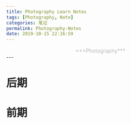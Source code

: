 ```yaml
---
title: Photography Learn Notes
tags: [Photography, Note]
categories: 笔记
permalink: Photography-Notes
date: 2019-10-15 22:16:59
---
```

<center> <font color="#bababa">***Photography***</font><br/> </center>
<!--more-->
---

# 后期  

# 前期  